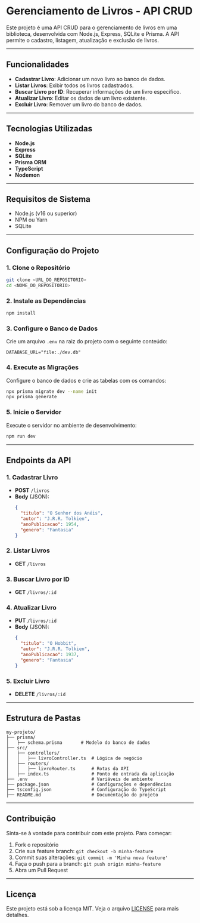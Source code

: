 # Gerenciamento de Livros - API CRUD

Este projeto é uma API CRUD para o gerenciamento de livros em uma biblioteca, desenvolvida com Node.js, Express, SQLite e Prisma. A API permite o cadastro, listagem, atualização e exclusão de livros.

---

## Funcionalidades

- **Cadastrar Livro**: Adicionar um novo livro ao banco de dados.
- **Listar Livros**: Exibir todos os livros cadastrados.
- **Buscar Livro por ID**: Recuperar informações de um livro específico.
- **Atualizar Livro**: Editar os dados de um livro existente.
- **Excluir Livro**: Remover um livro do banco de dados.

---

## Tecnologias Utilizadas

- **Node.js**
- **Express**
- **SQLite**
- **Prisma ORM**
- **TypeScript**
- **Nodemon**

---

## Requisitos de Sistema

- Node.js (v16 ou superior)
- NPM ou Yarn
- SQLite

---

## Configuração do Projeto

### 1. Clone o Repositório
```bash
git clone <URL_DO_REPOSITORIO>
cd <NOME_DO_REPOSITORIO>
```

### 2. Instale as Dependências
```bash
npm install
```

### 3. Configure o Banco de Dados
Crie um arquivo `.env` na raiz do projeto com o seguinte conteúdo:

```env
DATABASE_URL="file:./dev.db"
```

### 4. Execute as Migrações
Configure o banco de dados e crie as tabelas com os comandos:

```bash
npx prisma migrate dev --name init
npx prisma generate
```

### 5. Inicie o Servidor
Execute o servidor no ambiente de desenvolvimento:

```bash
npm run dev
```

---

## Endpoints da API

### 1. **Cadastrar Livro**
- **POST** `/livros`
- **Body** (JSON):
  ```json
  {
    "titulo": "O Senhor dos Anéis",
    "autor": "J.R.R. Tolkien",
    "anoPublicacao": 1954,
    "genero": "Fantasia"
  }
  ```

### 2. **Listar Livros**
- **GET** `/livros`

### 3. **Buscar Livro por ID**
- **GET** `/livros/:id`

### 4. **Atualizar Livro**
- **PUT** `/livros/:id`
- **Body** (JSON):
  ```json
  {
    "titulo": "O Hobbit",
    "autor": "J.R.R. Tolkien",
    "anoPublicacao": 1937,
    "genero": "Fantasia"
  }
  ```

### 5. **Excluir Livro**
- **DELETE** `/livros/:id`

---

## Estrutura de Pastas

```
my-projeto/
├── prisma/
│   ├── schema.prisma       # Modelo do banco de dados
├── src/
│   ├── controllers/
│   │   ├── livroController.ts  # Lógica de negócio
│   ├── routers/
│   │   ├── livroRouter.ts      # Rotas da API
│   ├── index.ts                # Ponto de entrada da aplicação
├── .env                        # Variáveis de ambiente
├── package.json                # Configurações e dependências
├── tsconfig.json               # Configuração do TypeScript
├── README.md                   # Documentação do projeto
```

---

## Contribuição

Sinta-se à vontade para contribuir com este projeto. Para começar:

1. Fork o repositório
2. Crie sua feature branch: `git checkout -b minha-feature`
3. Commit suas alterações: `git commit -m 'Minha nova feature'`
4. Faça o push para a branch: `git push origin minha-feature`
5. Abra um Pull Request

---

## Licença

Este projeto está sob a licença MIT. Veja o arquivo [LICENSE](LICENSE) para mais detalhes.

